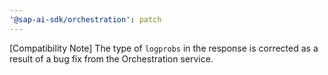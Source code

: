 ```yaml
---
'@sap-ai-sdk/orchestration': patch
---
```


[Compatibility Note] The type of `logprobs` in the response is corrected as a result of a bug fix from the Orchestration service.
